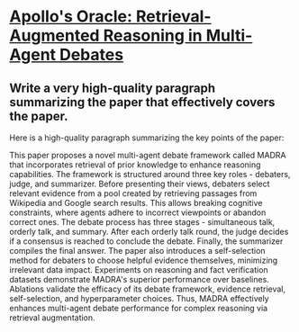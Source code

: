 # [Apollo's Oracle: Retrieval-Augmented Reasoning in Multi-Agent Debates](https://arxiv.org/abs/2312.04854)

## Write a very high-quality paragraph summarizing the paper that effectively covers the paper.

 Here is a high-quality paragraph summarizing the key points of the paper:

This paper proposes a novel multi-agent debate framework called MADRA that incorporates retrieval of prior knowledge to enhance reasoning capabilities. The framework is structured around three key roles - debaters, judge, and summarizer. Before presenting their views, debaters select relevant evidence from a pool created by retrieving passages from Wikipedia and Google search results. This allows breaking cognitive constraints, where agents adhere to incorrect viewpoints or abandon correct ones. The debate process has three stages - simultaneous talk, orderly talk, and summary. After each orderly talk round, the judge decides if a consensus is reached to conclude the debate. Finally, the summarizer compiles the final answer. The paper also introduces a self-selection method for debaters to choose helpful evidence themselves, minimizing irrelevant data impact. Experiments on reasoning and fact verification datasets demonstrate MADRA's superior performance over baselines. Ablations validate the efficacy of its debate framework, evidence retrieval, self-selection, and hyperparameter choices. Thus, MADRA effectively enhances multi-agent debate performance for complex reasoning via retrieval augmentation.
